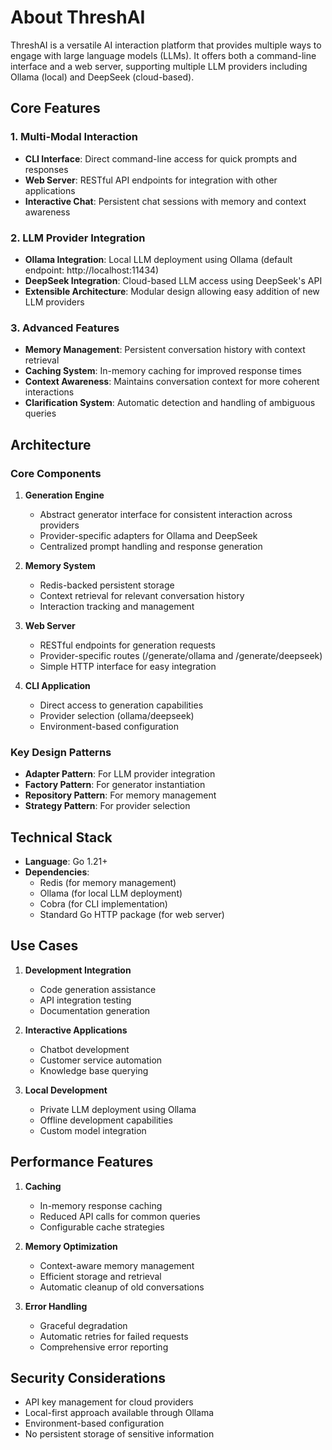 # About ThreshAI

ThreshAI is a versatile AI interaction platform that provides multiple ways to engage with large language models (LLMs). It offers both a command-line interface and a web server, supporting multiple LLM providers including Ollama (local) and DeepSeek (cloud-based).

## Core Features

### 1. Multi-Modal Interaction
- **CLI Interface**: Direct command-line access for quick prompts and responses
- **Web Server**: RESTful API endpoints for integration with other applications
- **Interactive Chat**: Persistent chat sessions with memory and context awareness

### 2. LLM Provider Integration
- **Ollama Integration**: Local LLM deployment using Ollama (default endpoint: http://localhost:11434)
- **DeepSeek Integration**: Cloud-based LLM access using DeepSeek's API
- **Extensible Architecture**: Modular design allowing easy addition of new LLM providers

### 3. Advanced Features
- **Memory Management**: Persistent conversation history with context retrieval
- **Caching System**: In-memory caching for improved response times
- **Context Awareness**: Maintains conversation context for more coherent interactions
- **Clarification System**: Automatic detection and handling of ambiguous queries

## Architecture

### Core Components
1. **Generation Engine**
   - Abstract generator interface for consistent interaction across providers
   - Provider-specific adapters for Ollama and DeepSeek
   - Centralized prompt handling and response generation

2. **Memory System**
   - Redis-backed persistent storage
   - Context retrieval for relevant conversation history
   - Interaction tracking and management

3. **Web Server**
   - RESTful endpoints for generation requests
   - Provider-specific routes (/generate/ollama and /generate/deepseek)
   - Simple HTTP interface for easy integration

4. **CLI Application**
   - Direct access to generation capabilities
   - Provider selection (ollama/deepseek)
   - Environment-based configuration

### Key Design Patterns
- **Adapter Pattern**: For LLM provider integration
- **Factory Pattern**: For generator instantiation
- **Repository Pattern**: For memory management
- **Strategy Pattern**: For provider selection

## Technical Stack
- **Language**: Go 1.21+
- **Dependencies**:
  - Redis (for memory management)
  - Ollama (for local LLM deployment)
  - Cobra (for CLI implementation)
  - Standard Go HTTP package (for web server)

## Use Cases

1. **Development Integration**
   - Code generation assistance
   - API integration testing
   - Documentation generation

2. **Interactive Applications**
   - Chatbot development
   - Customer service automation
   - Knowledge base querying

3. **Local Development**
   - Private LLM deployment using Ollama
   - Offline development capabilities
   - Custom model integration

## Performance Features

1. **Caching**
   - In-memory response caching
   - Reduced API calls for common queries
   - Configurable cache strategies

2. **Memory Optimization**
   - Context-aware memory management
   - Efficient storage and retrieval
   - Automatic cleanup of old conversations

3. **Error Handling**
   - Graceful degradation
   - Automatic retries for failed requests
   - Comprehensive error reporting

## Security Considerations
- API key management for cloud providers
- Local-first approach available through Ollama
- Environment-based configuration
- No persistent storage of sensitive information